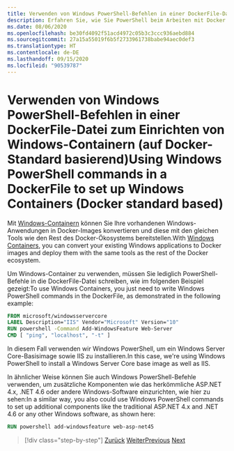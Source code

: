```yaml
---
title: Verwenden von Windows PowerShell-Befehlen in einer DockerFile-Datei zum Einrichten von Windows-Containern (auf Docker-Standard basierend)
description: Erfahren Sie, wie Sie PowerShell beim Arbeiten mit Docker in Windows-Containern verwenden.
ms.date: 08/06/2020
ms.openlocfilehash: be30fd4092f51acd4972c05b3c3ccc936aebd884
ms.sourcegitcommit: 27a15a55019f6b5f2733961738babe94aec0def3
ms.translationtype: HT
ms.contentlocale: de-DE
ms.lasthandoff: 09/15/2020
ms.locfileid: "90539787"
---
```

# <a name="using-windows-powershell-commands-in-a-dockerfile-to-set-up-windows-containers-docker-standard-based"></a><span data-ttu-id="f1b81-103">Verwenden von Windows PowerShell-Befehlen in einer DockerFile-Datei zum Einrichten von Windows-Containern (auf Docker-Standard basierend)</span><span class="sxs-lookup"><span data-stu-id="f1b81-103">Using Windows PowerShell commands in a DockerFile to set up Windows Containers (Docker standard based)</span></span>

<span data-ttu-id="f1b81-104">Mit [Windows-Containern](/virtualization/windowscontainers/about/index) können Sie Ihre vorhandenen Windows-Anwendungen in Docker-Images konvertieren und diese mit den gleichen Tools wie den Rest des Docker-Ökosystems bereitstellen.</span><span class="sxs-lookup"><span data-stu-id="f1b81-104">With [Windows Containers](/virtualization/windowscontainers/about/index), you can convert your existing Windows applications to Docker images and deploy them with the same tools as the rest of the Docker ecosystem.</span></span>

<span data-ttu-id="f1b81-105">Um Windows-Container zu verwenden, müssen Sie lediglich PowerShell-Befehle in die DockerFile-Datei schreiben, wie im folgenden Beispiel gezeigt:</span><span class="sxs-lookup"><span data-stu-id="f1b81-105">To use Windows Containers, you just need to write Windows PowerShell commands in the DockerFile, as demonstrated in the following example:</span></span>

```dockerfile
FROM microsoft/windowsservercore
LABEL Description="IIS" Vendor="Microsoft" Version="10"
RUN powershell -Command Add-WindowsFeature Web-Server
CMD [ "ping", "localhost", "-t" ]
```

<span data-ttu-id="f1b81-106">In diesem Fall verwenden wir Windows PowerShell, um ein Windows Server Core-Basisimage sowie IIS zu installieren.</span><span class="sxs-lookup"><span data-stu-id="f1b81-106">In this case, we're using Windows PowerShell to install a Windows Server Core base image as well as IIS.</span></span>

<span data-ttu-id="f1b81-107">In ähnlicher Weise können Sie auch Windows PowerShell-Befehle verwenden, um zusätzliche Komponenten wie das herkömmliche ASP.NET 4.x, .NET 4.6 oder andere Windows-Software einzurichten, wie hier zu sehen:</span><span class="sxs-lookup"><span data-stu-id="f1b81-107">In a similar way, you also could use Windows PowerShell commands to set up additional components like the traditional ASP.NET 4.x and .NET 4.6 or any other Windows software, as shown here:</span></span>

```dockerfile
RUN powershell add-windowsfeature web-asp-net45
```

>[!div class="step-by-step"]
><span data-ttu-id="f1b81-108">[Zurück](visual-studio-tools-for-docker.md)
>[Weiter](build-aspnet-core-applications-linux-containers-aks-kubernetes.md)</span><span class="sxs-lookup"><span data-stu-id="f1b81-108">[Previous](visual-studio-tools-for-docker.md)
[Next](build-aspnet-core-applications-linux-containers-aks-kubernetes.md)</span></span>
